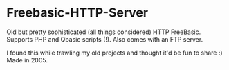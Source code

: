 # Freebasic-HTTP-Server

Old but pretty sophisticated (all things considered) HTTP FreeBasic. Supports PHP and Qbasic scripts (!). Also comes with an FTP server.

I found this while trawling my old projects and thought it'd be fun to share :) Made in 2005.
